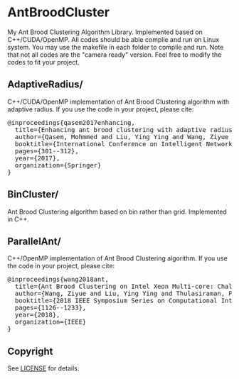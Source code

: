 # AntBroodCluster
My Ant Brood Clustering Algorithm Library. Implemented based on C++/CUDA/OpenMP. All codes should be able complie and run on Linux system. You may use the makefile in each folder to complie and run. Note that not all codes are the "camera ready" version. Feel free to modify the codes to fit your project.

## AdaptiveRadius/
C++/CUDA/OpenMP implementation of Ant Brood Clustering algorithm with adaptive radius. If you use the code in your project, please cite:
<pre>
@inproceedings{qasem2017enhancing,
  title={Enhancing ant brood clustering with adaptive radius of perception and non-parametric estimation on multi-core architectures},
  author={Qasem, Mohmmed and Liu, Ying Ying and Wang, Ziyue and Thulasiraman, Parimala and Thulasiram, Ruppa K},
  booktitle={International Conference on Intelligent Networking and Collaborative Systems},
  pages={301--312},
  year={2017},
  organization={Springer}
}
</pre>

## BinCluster/
Ant Brood Clustering algorithm based on bin rather than grid. Implemented in C++.

## ParallelAnt/
C++/OpenMP implementation of Ant Brood Clustering algorithm. If you use the code in your project, please cite:
<pre>
@inproceedings{wang2018ant,
  title={Ant Brood Clustering on Intel Xeon Multi-core: Challenges and Strategies},
  author={Wang, Ziyue and Liu, Ying Ying and Thulasiraman, Parimala and Thulasiram, Ruppa K},
  booktitle={2018 IEEE Symposium Series on Computational Intelligence (SSCI)},
  pages={1126--1233},
  year={2018},
  organization={IEEE}
}
</pre>

## Copyright
See [LICENSE](LICENSE) for details.